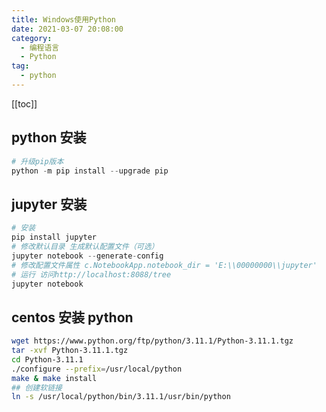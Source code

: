 ```yaml
---
title: Windows使用Python
date: 2021-03-07 20:08:00
category: 
  - 编程语言
  - Python
tag: 
  - python
---
```


<!-- more -->

[[toc]]

## python 安装

```python
# 升级pip版本
python -m pip install --upgrade pip
```

## jupyter 安装

```python
# 安装
pip install jupyter
# 修改默认目录 生成默认配置文件（可选）
jupyter notebook --generate-config
# 修改配置文件属性 c.NotebookApp.notebook_dir = 'E:\\00000000\\jupyter'
# 运行 访问http://localhost:8088/tree
jupyter notebook
```

## centos 安装 python

```bash
wget https://www.python.org/ftp/python/3.11.1/Python-3.11.1.tgz
tar -xvf Python-3.11.1.tgz
cd Python-3.11.1
./configure --prefix=/usr/local/python
make & make install
## 创建软链接
ln -s /usr/local/python/bin/3.11.1/usr/bin/python
```
